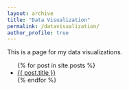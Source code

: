 ```yaml
---
layout: archive
title: "Data Visualization"
permalink: /datavisualization/
author_profile: true
---
```


This is a page for my data visualizations.

<ul>
  {% for post in site.posts %}
    <li>
      <a href="{{ post.url }}">{{ post.title }}</a>
    </li>
  {% endfor %}
</ul>
